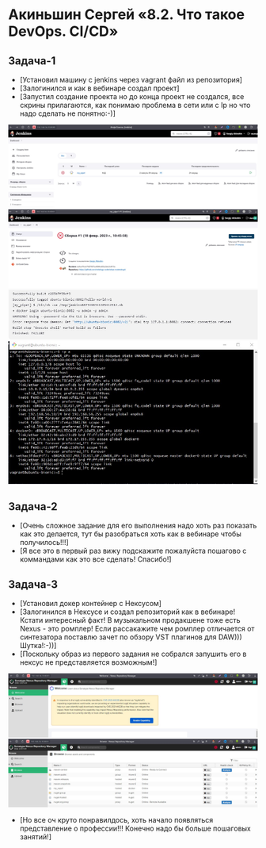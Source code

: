# Акиньшин Сергей «8.2. Что такое DevOps. СI/СD»

## Задача-1

- [Установил машину с  jenkins через vagrant файл из репозитория]
- [Залогинился и как в вебинаре создал проект]
- [Запустил создание проекта но до конца проект не создался, все скрины прилагаются, как понимаю проблема в сети или  с Ip но что надо сделать не понятно:-)]

![проект](https://github.com/akinya1974/8.2.-DevOps.-I-D/blob/main/jepeg/Проект%20простой.jpg)
![Сборка](https://github.com/akinya1974/8.2.-DevOps.-I-D/blob/main/jepeg/Сборка.jpg)
![Ошибка](https://github.com/akinya1974/8.2.-DevOps.-I-D/blob/main/jepeg/Ошибка.jpg)
![Сеть](https://github.com/akinya1974/8.2.-DevOps.-I-D/blob/main/jepeg/Сеть.jpg)

## Задача-2

- [Очень сложное задание для его выполнения надо хоть раз показать как это делается, тут бы разобраться хоть как в вебинаре чтобы получилось!!!]
- [Я все это в первый раз вижу подскажите пожалуйста пошагово с коммандами как это все сделать! Спасибо!]

## Задача-3

- [Установил докер контейнер с Нексусом]
- [Залогинился в Нексусе и создал репозиторий как в вебинаре! Кстати интересный факт! В музыкальном продакшене тоже есть Nexus - это ромплер! Если рассакажите чем ромплер отличается от синтезатора поставлю зачет по обзору VST плагинов для DAW))) Шутка!:-))]
- [Поскольку образ из первого задания не собрался запушить его в нексус не представляется возможным!]

![Запуск](https://github.com/akinya1974/8.2.-DevOps.-I-D/blob/main/jepeg/Запуск%20нексус.jpg)
![Репозиторий](https://github.com/akinya1974/8.2.-DevOps.-I-D/blob/main/jepeg/Создал%20репозиторий.jpg)

- [Но все оч круто понравилдось, хоть начало появляться представление о профессии!!! Конечно надо бы больше пошаговых занятий!]


